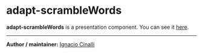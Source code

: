# adapt-scrambleWords
**adapt-scrambleWords** is a presentation component. You can see it [here](https://adaptlearning-no-core.web.app/#/id/expo-10).

----------------------------


**Author / maintainer:** [Ignacio Cinalli](https://github.com/nachocinalli)  